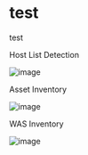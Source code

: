 # test
test

Host List Detection

![image](https://github.com/dg-cafe/test/assets/82658653/b9b2c83b-226b-476c-acaf-4961308f9b4d)



Asset Inventory

![image](https://github.com/dg-cafe/test/assets/82658653/7b4ec0d0-62c1-4340-bf89-5107221661ce)



WAS Inventory

![image](https://github.com/dg-cafe/test/assets/82658653/ca207348-77e2-4a0d-b2a0-6353075cb82a)
